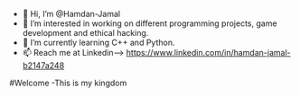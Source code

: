 - 👋 Hi, I’m @Hamdan-Jamal
- 👀 I’m interested in working on different programming projects, game development and ethical hacking.
- 🌱 I’m currently learning C++ and Python.
- 📫 Reach me at Linkedin--> https://www.linkedin.com/in/hamdan-jamal-b2147a248

<!---
Hamdan-Jamal/Hamdan-Jamal is a ✨ special ✨ repository because its `README.md` (this file) appears on your GitHub profile.
You can click the Preview link to take a look at your changes.
--->
#Welcome
-This is my kingdom
